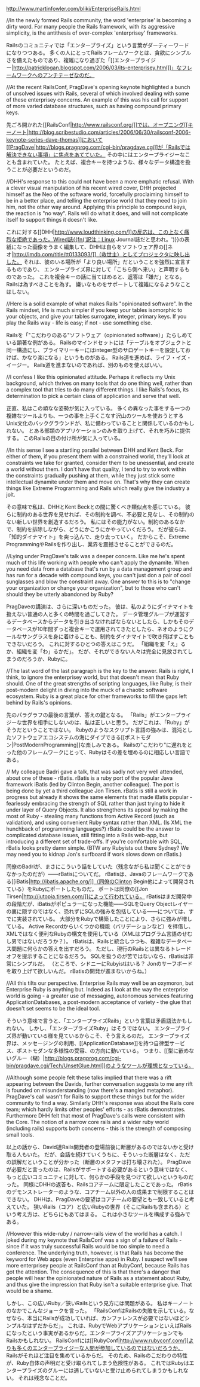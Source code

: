 http://www.martinfowler.com/bliki/EnterpriseRails.html

//In the newly formed Rails community, the word 'enterprise' is becoming a dirty word. For many people the Rails framework, with its aggressive simplicity, is the antithesis of over-complex 'enterprisey' frameworks.

Railsのコミュニティでは「エンタープライズ」という言葉がダーティーワードになりつつある。
多くの人にとってRailsフレームワークとは、貪欲にシンプルさを備えたものであり、複雑になり過ぎた「[[エンタープライジー|http://patricklogan.blogspot.com/2006/03/its-enterprisey.html]]」なフレームワークへのアンチテーゼなのだ。

//At the recent RailsConf, PragDave's opening keynote highlighted a bunch of unsolved issues with Rails, several of which involved dealing with some of these enterprisey concerns. An example of this was his call for support of more varied database structures, such as having compound primary keys.

先ごろ開かれた[[RailsConf|http://www.railsconf.org/]]では、オープニング[[キーノート|http://blog.scribestudio.com/articles/2006/06/30/railsconf-2006-keynote-series-dave-thomas]]において[[PragDave|http://blogs.pragprog.com/cgi-bin/pragdave.cgi]]が「Railsでは解決できない事項」に焦点をあてていた。
その中にはエンタープライジーなことも含まれていた。
たとえば、複合キーを持つような、様々なデータ構造を扱うことが必要だというのだ。

//DHH's response to this could not have been a more emphatic refusal. With a clever visual manipulation of his recent wired cover, DHH projected himself as the Neo of the software world, forcefully proclaiming himself to be in a better place, and telling the enterprise world that they need to join him, not the other way around. Applying this principle to compound keys, the reaction is "no way". Rails will do what it does, and will not complicate itself to support things it doesn't like.

これに対する[[DHH|http://www.loudthinking.com/]]の反応は、この上なく痛烈な拒絶であった。Wired誌{{fn('訳注：Linux Journal誌だと思われ。')}}の表紙になった画像をうまく編集して、DHHは自らをソフトウェア界の[[ネオ|http://imdb.com/title/tt0133093/]]（救世主）としてプロジェクタに映し出した。
それは、彼のいる場所が「より良い場所」だということを強烈に宣言するものであり、
エンタープライズ界に対して「こちら側へ来い」と声明するものであった。
これを複合キーの話に当てはめると、返答は「嫌だ」となる。
Railsは為すべきことを為す。
嫌いなものをサポートして複雑になるようなことはしない。

//Here is a solid example of what makes Rails "opinionated software". In the Rails mindset, life is much simpler if you keep your tables isomorphic to your objects, and give your tables surrogate, integer, primary keys. If you play the Rails way - life is easy; if not - use something else.

Railsを「"こだわりのある"ソフトウェア（opinionated software）」たらしめている顕著な例がある。
Railsのマインドセットには「テーブルをオブジェクトと同一構造にし、プライマリーキーにはinteger型のサロゲートキーを設定しておけば、かなり楽になる」というものがある。
Rails道を進めば、ライフ・イズ・イージー。
Rails道を進まないのであれば、別のものを使えばいい。

//I confess I like this opinionated attitude. Perhaps it reflects my Unix background, which thrives on many tools that do one thing well, rather than a complex tool that tries to do many different things. I like Rails's focus, its determination to pick a certain class of application and serve that well.

正直、私はこの頑なな姿勢が気に入っている。
多くの異なった事をする一つの複雑なツールよりも、一つの事を上手くこなす沢山のツールを使おうとするUnix文化のバックグラウンドが、私に備わっていることと関係しているのかもしれない。
とある部類のアプリケーションのみを取り上げて、それを巧みに提供する。
このRailsの目の付け所が気に入っている。

//In this sense I see a startling parallel between DHH and Kent Beck. For either of them, if you present them with a constrained world, they'll look at constraints we take for granted, consider them to be unessential, and create a world without them. I don't have that quality, I tend to try to work within the constraints gradually pushing at them, while they just stick some intellectual dynamite under them and move on. That's why they can create things like Extreme Programming and Rails which really give the industry a jolt.

その意味で私は、DHHとKent Beckとの間に驚くべき類似点を感じている。
彼らに制約のある世界を見せれば、その制約を調べ、不必要と見なし、その制約のない新しい世界を創造するだろう。
私にはその能力がない。制約のあるなかで、制約を排除しながら、どうにかこうにかやっていくだろう。
だが彼らは、「知的ダイナマイト」を突っ込んで、走り去っていく。
だからこそ、Extreme ProgrammingやRailsを作り出し、業界を震撼させることができるのだ。

//Lying under PragDave's talk was a deeper concern. Like me he's spent much of this life working with people who can't apply the dynamite. When you need data from a database that's run by a data management group and has run for a decade with compound keys, you can't just don a pair of cool sunglasses and blow the constraint away. One answer to this is to "change your organization or change your organization", but to those who can't should they be utterly abandoned by Ruby?

PragDaveの講演は、さらに深いものだった。
彼は、私のようにダイナマイトを扱えない普通の人と多くの時間を過ごしてきた。
データ管理グループが運営するデータベースからデータを引き出さなければならないとしたら、しかもそのデータベースが10年間ずっと複合キーで運用されてきたとしたら、ネオのようにクールなサングラスを身に着けることも、制約をダイナマイトで吹き飛ばすこともできないだろう。
これに対するひとつの答えはこうだ。
「組織を変「え」るか、組織を変「わ」るかだ」。
だが、それができない人々は完全に見放されてしまうのだろうか、Rubyに。

//The last word of the last paragraph is the key to the answer. Rails is right, I think, to ignore the enterprisey world, but that doesn't mean that Ruby should. One of the great strengths of scripting languages, like Ruby, is their post-modern delight in diving into the muck of a chaotic software ecosystem. Ruby is a great place for other frameworks to fill the gaps left behind by Rails's opinions.

先のパラグラフの最後の言葉が、答えの鍵となる。
「Rails」がエンタープライジーな世界を相手にしないのは、私は正しいと思う。
だがこれは、「Ruby」がそうだということではない。
Rubyのようなスクリプト言語の強みは、混沌としたソフトウェアエコシステムの海にダイブできる[[ポストモダン|PostModernProgramming]]な楽しみである。
Railsの"こだわり"に遅れをとった他のフレームワークにとって、Rubyはその差を埋めるのに相応しい言語である。

// My colleague Badri gave a talk, that was sadly not very well attended, about one of these - rBatis. rBatis is a ruby port of the popular Java framework iBatis (led by Clinton Begin, another colleague). The port is being done by yet a third colleague Jon Tirsen. rBatis is still a work in progress but already it shows the same elements that made iBatis popular - fearlessly embracing the strength of SQL rather than just trying to hide it under layer of Query Objects. It also strengthens its appeal by making the most of Ruby - stealing many functions from Active Record (such as validation), and using convenient Ruby syntax rather than XML. (Is XML the hunchback of programming languages?) rBatis could be the answer to complicated database issues, still fitting into a Rails web-app, but introducing a different set of trade-offs. If you're comfortable with SQL, rBatis looks pretty damn simple. (BTW any Rubyists out there Sydney? We may need you to kidnap Jon's surfboard if work slows down on rBatis.)

同僚のBadriが、まさにこういう話をしていた（残念ながら私は聞くことができなかったのだが）——rBatisについてだ。
rBatisは、Javaのフレームワークである[[iBatis|http://ibatis.apache.org/]]（同僚のClinton Begin他によって開発されている）をRubyにポートしたものだ。
ポートは同僚の[[Jon Tirsen|http://jutopia.tirsen.com/]]によって行われている。
rBatisはまだ開発中の段階だが、iBatisがポピュラーになった機能——SQLをQuery Objectレイヤーの裏に隠すのではなく、恐れずにSQLの強みを包括している——については、すでに実装されている。
大部分をRubyで構築したことにより、さらに強みが増している。
Active Recordからいくつかの機能（バリデーションなど）を拝借し、XMLではなく便利なRubyの構文を使用している（XMLはプログラム言語のせむし男ではないだろうか？）。
rBatisは、Railsと統合しつつも、複雑なデータベース問題に何らかの答えを出すだろう。
ただし、現行のRailsとは異なるトレードオフを提示することになるだろう。
SQLを扱うのが苦ではないなら、rBatisは非常にシンプルだ。
（ところで、シドニーにRubyistはいる？
Jonのサーフボードを取り上げて欲しいんだ。
rBatisの開発が進まないからね。）

//All this tilts our perspective. Enterprise Rails may well be an oxymoron, but Enterprise Ruby is anything but. Indeed as I look at the way the enterprise world is going - a greater use of messaging, autonomous services featuring ApplicationDatabases, a post-modern acceptance of variety - the glue that doesn't set seems to be the ideal tool.

そういう意味で言うと、「エンタープライズRails」という言葉は矛盾語法かもしれない。
しかし、「エンタープライズRuby」はそうではない。
エンタープライズ界が動いている様を見ているからこそ、そう言えるのだ。
エンタープライズ界は、メッセージングの利用、[[ApplicationDatabase]]を持つ自律型サービス、ポストモダンな多様性の受容、の方向に動いている。
つまり、[[型に嵌めないグルー（糊）|http://blogs.pragprog.com/cgi-bin/pragdave.cgi/Tech/UnsetGlue.html]]のようなツールが理想となっている。

//Although some people felt these talks implied that there was a rift appearing between the Davids, further conversation suggests to me any rift is founded on misunderstanding (now there's a mangled metaphor). PragDave's call wasn't for Rails to support these things but for the wider community to find a way. Similarly DHH's response was about the Rails core team; which hardly limits other peoples' efforts - as rBatis demonstrates. Furthermore DHH felt that most of PragDave's calls were consistent with the Core. The notion of a narrow core rails and a wider ruby world (including rails) supports both concerns - this is the strength of composing small tools.

以上の話から、David達Rails開発者の登場前後に断層があるのではないかと受け取る人もいた。
だが、会話を続けていくうちに、そういった断層はなく、ただの誤解だということが分かった（断層のメタファは打ち壊された）。
PragDaveが必要だと言ったのは、Railsがサポートする必要があるという意味ではなく、もっと広いコミュニティに対して、何らかの手段を見つけて欲しいというものだった。
同様にDHHの返答も、Railsコアチームに限定したことであった。
rBatisのデモンストレーターのような、コアチーム以外の人の成果まで制限することはできない。
DHHは、PragDaveの要望はコアチームの要望とも一致していると考えていた。
狭いRails（コア）と広いRubyの世界（そこにRailsも含まれる）という考え方は、どちらにもあてはまる。
これは小さなツールを構成する強みである。

//However this wide-ruby / narrow-rails view of the world has a catch. I joked during my keynote that RailsConf was a sign of a failure of Rails - since if it was truly successful Rails would be too simple to need a conference. The underlying truth, however, is that Rails has become the keyword for Web apps (even Enterprise apps) in Ruby. I suspect we'll see more enterprisey people at RailsConf than at RubyConf, because Rails has got the attention. The consequence of this is that there's a danger that people will hear the opinionated nature of Rails as a statement about Ruby, and thus give the impression that Ruby isn't a suitable enterprise glue. That would be a shame.

しかし、この広いRuby／狭いRailsという見方には問題がある。
私はキーノートのなかでこんなジョークを言った。
「RailsConfはRailsの失敗を示している。なぜなら、本当にRailsが成功していれば、カンファレンスが必要ではないほどシンプルなはずだからだ」。
これは、RubyでWebアプリケーションといえばRailsになったという事実があるからだ。エンタープライズアプリケーションでもRailsかもしれない。
RailsConfには[[RubyConf|http://www.rubyconf.com/]]よりも多くのエンタープライジーな人間が参加しているのではないだろうか。
Railsがそれほど注目を集めているからだ。
そのため、Railsのこだわりの特性が、Ruby自体の声明だと受け取られてしまう危険性がある。
これではRubyはエンタープライズのグルーには適していないと受け止められてしまうかもしれない。
それは残念なことだ。
